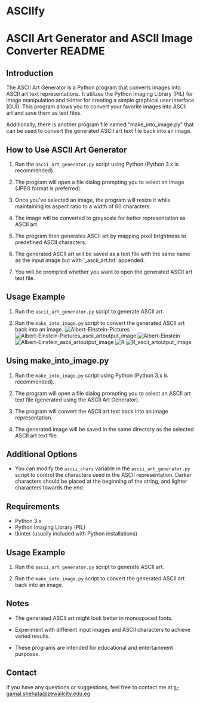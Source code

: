 # ASCIIfy
# ASCII Art Generator and ASCII Image Converter README

## Introduction
The ASCII Art Generator is a Python program that converts images into ASCII art text representations. It utilizes the Python Imaging Library (PIL) for image manipulation and tkinter for creating a simple graphical user interface (GUI). This program allows you to convert your favorite images into ASCII art and save them as text files.

Additionally, there is another program file named "make_into_image.py" that can be used to convert the generated ASCII art text file back into an image.

## How to Use ASCII Art Generator
1. Run the `ascii_art_generator.py` script using Python (Python 3.x is recommended).

2. The program will open a file dialog prompting you to select an image (JPEG format is preferred).

3. Once you've selected an image, the program will resize it while maintaining its aspect ratio to a width of 60 characters.

4. The image will be converted to grayscale for better representation as ASCII art.

5. The program then generates ASCII art by mapping pixel brightness to predefined ASCII characters.

6. The generated ASCII art will be saved as a text file with the same name as the input image but with '_ascii_art.txt' appended.

7. You will be prompted whether you want to open the generated ASCII art text file.
## Usage Example
1. Run the `ascii_art_generator.py` script to generate ASCII art.

2. Run the `make_into_image.py` script to convert the generated ASCII art back into an image.
![Albert-Einstein-Pictures](https://github.com/gamalthecreator/ASCIIfy/assets/133122190/d3adadee-970a-4522-8152-63fbb736f669)
![Albert-Einstein-Pictures_ascii_artoutput_image](https://github.com/gamalthecreator/ASCIIfy/assets/133122190/5426c4dd-163d-4c3f-9a0e-b2884101d4bc)
![Albert-Einstein](https://github.com/gamalthecreator/ASCIIfy/assets/133122190/336cd798-6f72-4305-959d-5678804e1feb)
![Albert-Einstein_ascii_artoutput_image](https://github.com/gamalthecreator/ASCIIfy/assets/133122190/f33c6dca-10d4-4b7c-a89c-3a366b6f7de3)
![R](https://github.com/gamalthecreator/ASCIIfy/assets/133122190/b2c18d4b-636f-4a39-a538-82de3b502590)
![R_ascii_artoutput_image](https://github.com/gamalthecreator/ASCIIfy/assets/133122190/08ae02cc-1470-4e71-a5bd-e7e925567768)


## Using make_into_image.py
1. Run the `make_into_image.py` script using Python (Python 3.x is recommended).

2. The program will open a file dialog prompting you to select an ASCII art text file (generated using the ASCII Art Generator).

3. The program will convert the ASCII art text back into an image representation.

4. The generated image will be saved in the same directory as the selected ASCII art text file.

## Additional Options
- You can modify the `ascii_chars` variable in the `ascii_art_generator.py` script to control the characters used in the ASCII representation. Darker characters should be placed at the beginning of the string, and lighter characters towards the end.

## Requirements
- Python 3.x
- Python Imaging Library (PIL)
- tkinter (usually included with Python installations)

## Usage Example
1. Run the `ascii_art_generator.py` script to generate ASCII art.

2. Run the `make_into_image.py` script to convert the generated ASCII art back into an image.

## Notes
- The generated ASCII art might look better in monospaced fonts.

- Experiment with different input images and ASCII characters to achieve varied results.

- These programs are intended for educational and entertainment purposes.

## Contact
If you have any questions or suggestions, feel free to contact me at s-gamal.shehata@zewailcity.edu.eg
